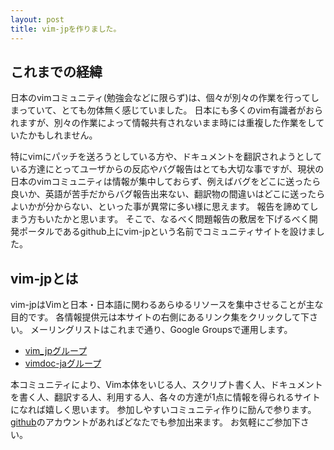 ```yaml
---
layout: post
title: vim-jpを作りました。
---
```

これまでの経緯
--------------

日本のvimコミュニティ(勉強会などに限らず)は、個々が別々の作業を行ってしまっていて、とても勿体無く感じていました。
日本にも多くのvim有識者がおられますが、別々の作業によって情報共有されないまま時には重複した作業をしていたかもしれません。

特にvimにパッチを送ろうとしている方や、ドキュメントを翻訳されようとしている方達にとってユーザからの反応やバグ報告はとても大切な事ですが、現状の日本のvimコミュニティは情報が集中しておらず、例えばバグをどこに送ったら良いか、英語が苦手だからバグ報告出来ない、翻訳物の間違いはどこに送ったらよいかが分からない、といった事が異常に多い様に思えます。
報告を諦めてしまう方もいたかと思います。
そこで、なるべく問題報告の敷居を下げるべく開発ポータルであるgithub上にvim-jpという名前でコミュニティサイトを設けました。

vim-jpとは
----------

vim-jpはVimと日本・日本語に関わるあらゆるリソースを集中させることが主な目的です。
各情報提供元は本サイトの右側にあるリンク集をクリックして下さい。
メーリングリストはこれまで通り、Google Groupsで運用します。

- [vim\_jpグループ](https://groups.google.com/forum/#!forum/vim_jp)
- [vimdoc-jaグループ](https://groups.google.com/forum/#!forum/vimdoc-ja)

本コミュニティにより、Vim本体をいじる人、スクリプト書く人、ドキュメントを書く人、翻訳する人、利用する人、各々の方達が1点に情報を得られるサイトになれば嬉しく思います。
参加しやすいコミュニティ作りに励んで参ります。[github](http://github.com/)のアカウントがあればどなたでも参加出来ます。
お気軽にご参加下さい。
